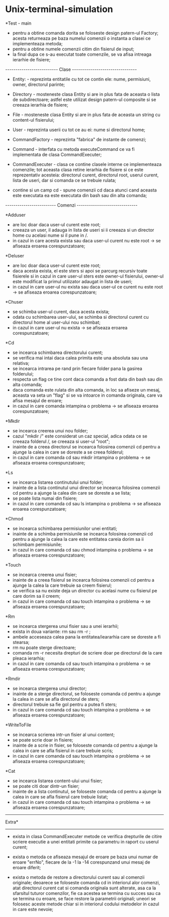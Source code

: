 # Unix-terminal-simulation

*Test - main
- pentru a obtine comanda dorita se foloseste design patern-ul Factory; acesta returneaza pe baza numelui comenzii o instanta a clasei ce implementeaza metoda;
- pentru a obtine numele comenzii citim din fisierul de input;
- la final dupa ce s-au executat toate comenzile, se va afisa intreaga ierarhie de fisiere;

-------------------------- Clase --------------------------------
- Entity: - reprezinta entitatile cu tot ce contin ele: nume, permisiuni, owner, directorul parinte;

- Directory - mosteneste clasa Entity si are in plus fata de aceasta o lista de subdirectoare; astfel este utilizat design patern-ul composite si se creeaza ierarhia de fisiere;

- File - mosteneste clasa Entity si are in plus fata de aceasta un string cu content-ul fisierului;

- User - reprezinta userii cu tot ce au ei: nume si directorul home;

- CommandFactory - reprezinta "fabrica" de instante de comenzi;

- Command - interfata cu metoda executeCommand ce va fi implementata de clasa CommandExecuter;

- CommandExecuter - clasa ce contine clasele interne ce implementeaza comenzile; tot aceasta clasa retine ierarhia de fisiere si ce este reprezentativ acesteia: directorul curent, directorul root, userul curent, lista de useri, dar si comanda ce se trebuie rulata;
* contine si un camp cd - spune comenzii cd daca atunci cand aceasta este executata ea este executata din bash sau din alta comanda;


------------------------- Comenzi ------------------------------


*Adduser
- are loc doar daca user-ul curent este root;
- creeaza un user, il adauga in lista de useri si ii creeaza si un director home cu acelasi nume si il pune in /.
- in cazul in care acesta exista sau daca user-ul curent nu este root -> se afiseaza eroarea corespunzatoare;

*Deluser
- are loc doar daca user-ul curent este root;
- daca acesta exista, el este sters si apoi se parcurg recursiv toate fisierele si in cazul in care user-ul sters este owner-ul fisierului, owner-ul este modificat la primul utilizator adaugat in lista de useri;
- in cazul in care user-ul nu exista sau daca user-ul ce curent nu este root -> se afiseaza eroarea corespunzatoare;

*Chuser
- se schimba user-ul curent, daca acesta exista;
- odata cu schimbarea user-ului, se schimba si directorul curent cu directorul home al user-ului nou schimbat;
- in cazul in care user-ul nu exista -> se afiseaza eroarea corespunzatoare;

*Cd
- se incearca schimbarea directorului curent;
- se verifica mai intai daca calea primita este una absoluta sau una relativa;
- se incearca intrarea pe rand prin fiecare folder pana la gasirea folderului;
- respecta un flag ce tine cont daca comanda a fost data din bash sau din alta comanda;
- daca comanda este rulata din alta comanda, in loc sa afiseze un mesaj, aceasta va seta un "flag" si se va intoarce in comanda originala, care va afisa mesajul de eroare;
- in cazul in care comanda intampina o problema -> se afiseaza eroarea corespunzatoare;

*Mkdir
- se incearca creerea unui nou folder;
- cazul "mkdir /" este considerat un caz special, adica odata ce se creeaza folderul /, se creeaza si user-ul "root";
- inainte de a creea directorul se incearca folosirea comenzii cd pentru a ajunge la calea in care se doreste a se creea folderul;
- in cazul in care comanda cd sau mkdir intampina o problema -> se afiseaza eroarea corespunzatoare;

*Ls
- se incearca listarea continutului unui folder;
- inainte de a lista continutul unui director se incearca folosirea comenzii cd pentru a ajunge la calea din care se doreste a se lista;
- se poate lista numai din fisiere;
- in cazul in care comanda cd sau ls intampina o problema -> se afiseaza eroarea corespunzatoare;

*Chmod
- se incearca schimbarea permisiunilor unei entitati;
- inainte de a schimba permisiunile se incearca folosirea comenzii cd pentru a ajunge la calea la care este entitatea careia dorim sa ii schimbam permisiunile;
- in cazul in care comanda cd sau chmod intampina o problema -> se afiseaza eroarea corespunzatoare;

*Touch
- se incearca creerea unui fisier;
- inainte de a creea fisierul se incearca folosirea comenzii cd pentru a ajunge la calea la care trebuie sa creem fisierul;
- se verifica sa nu existe deja un director cu acelasi nume cu fisierul pe care dorim sa il creem;
- in cazul in care comanda cd sau touch intampina o problema -> se afiseaza eroarea corespunzatoare;

*Rm
- se incearca stergerea unui fisier sau a unei ierarhii;
- exista in doua variante: rm <path> sau rm -r <path>;
- ambele acceseaza calea pana la entitatea/ieararhia care se doreste a fi stearsa;
- rm nu poate sterge directoare;
- comanda rm -r necesita drepturi de scriere doar pe directorul de la care pleaca ierarhia;
- in cazul in care comanda cd sau touch intampina o problema -> se afiseaza eroarea corespunzatoare;

*Rmdir
- se incearca stergerea unui director;
- inainte de a sterge directorul, se foloseste comanda cd pentru a ajunge la calea in care se afla directorul de sters;
- directorul trebuie sa fie gol pentru a putea fi sters;
- in cazul in care comanda cd sau touch intampina o problema -> se afiseaza eroarea corespunzatoare;

*WriteToFile
- se incearca scrierea intr-un fisier al unui content;
- se poate scrie doar in fisiere;
- inainte de a scrie in fisier, se foloseste comanda cd pentru a ajunge la calea in care se afla fisierul in care trebuie scris;
- in cazul in care comanda cd sau touch intampina o problema -> se afiseaza eroarea corespunzatoare;

*Cat
- se incearca listarea content-ului unui fisier;
- se poate citi doar dintr-un fisier;
- inainte de a lista continutul, se foloseste comanda cd pentru a ajunge la calea in care se afla fisierul care trebuie listat;
- in cazul in care comanda cd sau touch intampina o problema -> se afiseaza eroarea corespunzatoare;

******
Extra*
******

- exista in clasa CommandExecuter metode ce verifica drepturile de citire scriere executie a unei entitati primite ca parametru in raport cu userul curent;

- exista o metoda ce afiseaza mesajul de eroare pe baza unui numar de eroare "errNo", fiecare de la -1 la -14 corespunzand unui mesaj de eroare diferit;

- exista o metoda de restore a directorului curent sau al comenzii originale; deoarece se foloseste comanda cd in interiorul alor comenzi, atat directorul curent cat si comanda originala sunt alterate, asa ca la sfarsitul tuturor comenzilor, fie ca acestea se termina cu succes sau ca se termina cu eroare, se face restore la parametrii originali; uneori se folosesc aceste metode chiar si in interiorul codului metodelor in cazul in care este nevoie;
